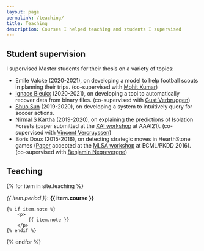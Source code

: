 ```yaml
---
layout: page
permalink: /teaching/
title: Teaching
description: Courses I helped teaching and students I supervised
---
```

## Student supervision

I supervised Master students for their thesis on a variety of topics:
 - Emile Valcke (2020-2021), on developing a model to help football scouts in planning their trips. (co-supervised with <a target="_blank" href="https://scholar.google.com/citations?user=Tdj5P38AAAAJ&hl=en">Mohit Kumar</a>)
 - <a target="_blank" href="https://be.linkedin.com/in/ignace-bleukx-a6341b17a">Ignace Bleukx</a> (2020-2021), on developing a tool to automatically recover data from binary files. (co-supervised with <a target="_blank" href="https://scholar.google.be/citations?user=TmU3sKMAAAAJ&hl=en">Gust Verbruggen</a>)
 - <a target="_blank" href="https://www.linkedin.com/in/shuo-sun">Shuo Sun</a> (2019-2020), on developing a system to intuitively query for soccer actions.
 - <a target="_blank" href="https://in.linkedin.com/in/nirmal-s-kartha-05b73952">Nirmal S Kartha</a> (2019-2020), on explaining the predictions of Isolation Forests (paper submitted at the <a target="_blank" href="https://sites.google.com/view/xaiworkshop/topic">XAI workshop</a> at AAAI21). (co-supervised with <a target="_blank" href="https://scholar.google.be/citations?user=6hNLTrAAAAAJ&hl=en&oi=ao">Vincent Vercruyssen</a>)
 - Boris Doux (2015-2016), on detecting strategic moves in HearthStone games (<a target="_blank" href="https://hal.archives-ouvertes.fr/hal-01412432/">Paper</a> accepted at the <a target="_blank" href="https://dtai.cs.kuleuven.be/events/MLSA16/">MLSA workshop</a> at ECML/PKDD 2016). (co-supervised with <a target="_blank" href="https://www.lamsade.dauphine.fr/~bnegrevergne/webpage/">Benjamin Negrevergne</a>)

## Teaching

{% for item in site.teaching %}
  <div>
    <em>{{ item.period }}</em>:
    <strong>
        {{ item.course }}
    </strong>

  	{% if item.note %}
	    <p>
	    	{{ item.note }}
	    </p>
  	{% endif %}
  </div>
{% endfor %}